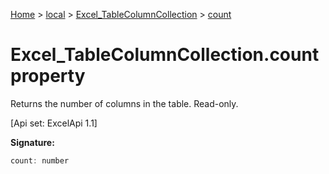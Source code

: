 [Home](./index) &gt; [local](local.md) &gt; [Excel\_TableColumnCollection](local.excel_tablecolumncollection.md) &gt; [count](local.excel_tablecolumncollection.count.md)

# Excel\_TableColumnCollection.count property

Returns the number of columns in the table. Read-only. 

 \[Api set: ExcelApi 1.1\]

**Signature:**
```javascript
count: number
```
